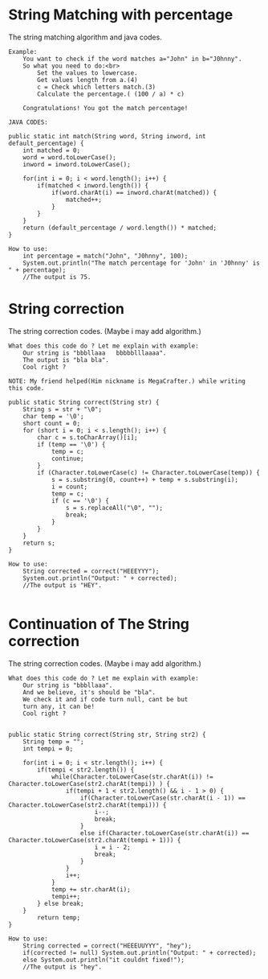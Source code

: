 # String Matching with percentage
The string matching algorithm and java codes.

	Example:
		You want to check if the word matches a="John" in b="J0hnny".
		So what you need to do:<br>
			Set the values to lowercase.
			Get values length from a.(4)
			c = Check which letters match.(3)
			Calculate the percentage.( (100 / a) * c)
			
		Congratulations! You got the match percentage!

```
JAVA CODES:

public static int match(String word, String inword, int default_percentage) {
	int matched = 0;
	word = word.toLowerCase();
	inword = inword.toLowerCase();
	
	for(int i = 0; i < word.length(); i++) {
		if(matched < inword.length()) {
			if(word.charAt(i) == inword.charAt(matched)) {
				matched++;
			}
		}
	}
	return (default_percentage / word.length()) * matched;
}

How to use:
	int percentage = match("John", "J0hnny", 100);
	System.out.println("The match percentage for 'John' in 'J0hnny' is " + percentage);
	//The output is 75.
```

# String correction
The string correction codes. (Maybe i may add algorithm.)

	What does this code do ? Let me explain with example:
		Our string is "bbbllaaa   bbbbblllaaaa".
		The output is "bla bla".
		Cool right ?
		
```
NOTE: My friend helped(Him nickname is MegaCrafter.) while writing this code.

public static String correct(String str) {
	String s = str + "\0";
	char temp = '\0';
	short count = 0;
	for (short i = 0; i < s.length(); i++) {
		char c = s.toCharArray()[i];
		if (temp == '\0') {
			temp = c;
			continue;
		}
		if (Character.toLowerCase(c) != Character.toLowerCase(temp)) {
			s = s.substring(0, count++) + temp + s.substring(i);
			i = count;
			temp = c;
			if (c == '\0') {
				s = s.replaceAll("\0", "");
				break;
			}
		}
	}
	return s;
}

How to use:
	String corrected = correct("HEEEYYY");
	System.out.println("Output: " + corrected);
	//The output is "HEY".
   
```

# Continuation of The String correction
The string correction codes. (Maybe i may add algorithm.)

	What does this code do ? Let me explain with example:
		Our string is "bbbllaaa".
		And we believe, it's should be "bla".
		We check it and if code turn null, cant be but
		turn any, it can be!
		Cool right ?
		
```

public static String correct(String str, String str2) {
	String temp = "";
	int tempi = 0;
		
	for(int i = 0; i < str.length(); i++) {
		if(tempi < str2.length()) {
			while(Character.toLowerCase(str.charAt(i)) != Character.toLowerCase(str2.charAt(tempi)) ) {
				if(tempi + 1 < str2.length() && i - 1 > 0) {					
					if(Character.toLowerCase(str.charAt(i - 1)) == Character.toLowerCase(str2.charAt(tempi))) {
						i--;
						break;
					}
					else if(Character.toLowerCase(str.charAt(i)) == Character.toLowerCase(str2.charAt(tempi + 1))) {
						i = i - 2;
						break;
					}
				}
				i++;
			}
			temp += str.charAt(i);
			tempi++;
		} else break;		
	}
        return temp;
}

How to use:
	String corrected = correct("HEEEUUYYY", "hey");
	if(corrected != null) System.out.println("Output: " + corrected);
	else System.out.println("it couldnt fixed!");
	//The output is "hey".
   
```
